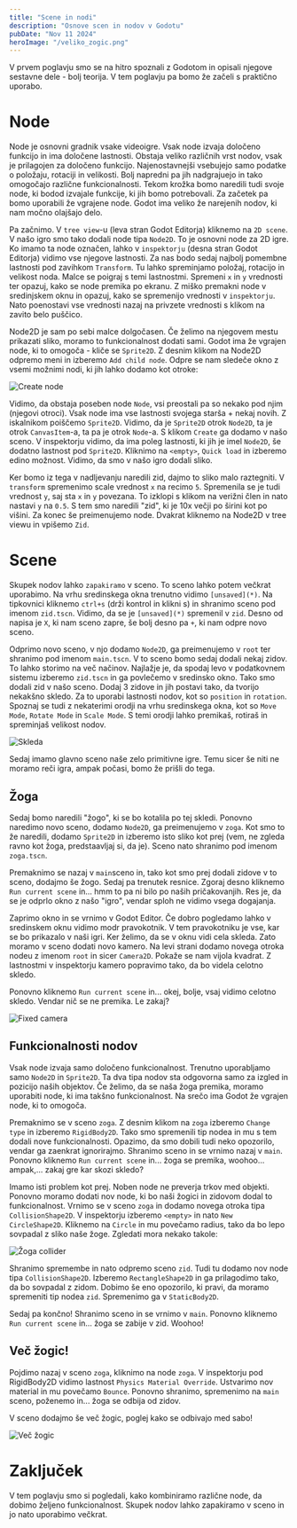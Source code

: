 ```yaml
---
title: "Scene in nodi"
description: "Osnove scen in nodov v Godotu"
pubDate: "Nov 11 2024"
heroImage: "/veliko_zogic.png"
---
```


V prvem poglavju smo se na hitro spoznali z Godotom in opisali njegove sestavne dele - bolj teorija.
V tem poglavju pa bomo že začeli s praktično uporabo.

# Node

Node je osnovni gradnik vsake videoigre. Vsak node izvaja določeno funkcijo in ima določene lastnosti. Obstaja veliko različnih vrst nodov, vsak je prilagojen za določeno funkcijo. Najenostavnejši vsebujejo samo podatke o položaju, rotaciji in velikosti. Bolj napredni pa jih nadgrajuejo in tako omogočajo različne funkcionalnosti.
Tekom krožka bomo naredili tudi svoje node, ki bodod izvajale funkcije, ki jih bomo potrebovali.
Za začetek pa bomo uporabili že vgrajene node. Godot ima veliko že narejenih nodov, ki nam močno olajšajo delo.

Pa začnimo. V `tree view`-u (leva stran Godot Editorja) kliknemo na `2D scene`. V našo igro smo tako dodali node tipa `Node2D`. To je osnovni node za 2D igre. Ko imamo ta node označen, lahko v `inspektorju` (desna stran Godot Editorja) vidimo vse njegove lastnosti. Za nas bodo sedaj najbolj pomembne lastnosti pod zavihkom `Transform`. Tu lahko spreminjamo položaj, rotacijo in velikost noda.
Malce se poigraj s temi lastnostmi. Spremeni `x` in `y` vrednosti ter opazuj, kako se node premika po ekranu. Z miško premakni node v sredinjskem oknu in opazuj, kako se spremenijo vrednosti v `inspektorju`. Nato poenostavi vse vrednosti nazaj na privzete vrednosti s klikom na zavito belo puščico.

Node2D je sam po sebi malce dolgočasen. Če želimo na njegovem mestu prikazati sliko, moramo to funkcionalnost dodati sami. Godot ima že vgrajen node, ki to omogoča - kliče se `Sprite2D`. Z desnim klikom na Node2D odpremo meni in izberemo `Add child node`. Odpre se nam sledeče okno z vsemi možnimi nodi, ki jih lahko dodamo kot otroke:

![Create node](./create_node.png)

Vidimo, da obstaja poseben node `Node`, vsi preostali pa so nekako pod njim (njegovi otroci). Vsak node ima vse lastnosti svojega starša + nekaj novih. Z iskalnikom poiščemo `Sprite2D`. Vidimo, da je `Sprite2D` otrok `Node2D`, ta je otrok `CanvasItem`-a, ta pa je otrok `Node`-a. S klikom `Create` ga dodamo v našo sceno. V inspektorju vidimo, da ima poleg lastnosti, ki jih je imel `Node2D`, še dodatno lastnost pod `Sprite2D`. Kliknimo na `<empty>`, `Quick load` in izberemo edino možnost. Vidimo, da smo v našo igro dodali sliko.

Ker bomo iz tega v nadljevanju naredili zid, dajmo to sliko malo raztegniti. V `transform` spremenimo scale vrednost `x` na recimo `5`. Spremenila se je tudi vrednost `y`, saj sta `x` in `y` povezana. To izklopi s klikom na verižni člen in nato nastavi `y` na `0.5`. S tem smo naredili "zid", ki je 10x večji po širini kot po višini.
Za konec še preimenujemo node. Dvakrat kliknemo na Node2D v tree viewu in vpišemo `Zid`.

# Scene

Skupek nodov lahko `zapakiramo` v sceno. To sceno lahko potem večkrat uporabimo. Na vrhu sredinskega okna trenutno vidimo `[unsaved](*)`. Na tipkovnici kliknemo `ctrl+s` (drži kontrol in klikni s) in shranimo sceno pod imenom `zid.tscn`. Vidimo, da se je `[unsaved](*)` spremenil v `zid`. Desno od napisa je `X`, ki nam sceno zapre, še bolj desno pa `+`, ki nam odpre novo sceno.

Odprimo novo sceno, v njo dodamo `Node2D`, ga preimenujemo v `root` ter shranimo pod imenom `main.tscn`. V to sceno bomo sedaj dodali nekaj zidov. To lahko storimo na več načinov. Najlažje je, da spodaj levo v podatkovnem sistemu izberemo `zid.tscn` in ga povlečemo v sredinsko okno. Tako smo dodali zid v našo sceno. Dodaj 3 zidove in jih postavi tako, da tvorijo nekakšno skledo. Za to uporabi lastnosti nodov, kot so `position` in `rotation`. Spoznaj se tudi z nekaterimi orodji na vrhu sredinskega okna, kot so `Move Mode`, `Rotate Mode` in `Scale Mode`. S temi orodji lahko premikaš, rotiraš in spreminjaš velikost nodov.

![Skleda](./skleda.png)

Sedaj imamo glavno sceno naše zelo primitivne igre. Temu sicer še niti ne moramo reči igra, ampak počasi, bomo že prišli do tega.

## Žoga

Sedaj bomo naredili "žogo", ki se bo kotalila po tej skledi.
Ponovno naredimo novo sceno, dodamo `Node2D`, ga preimenujemo v `zoga`. Kot smo to že naredili, dodamo `Sprite2D` in izberemo isto sliko kot prej (vem, ne zgleda ravno kot žoga, predstaavljaj si, da je). Sceno nato shranimo pod imenom `zoga.tscn`.

Premaknimo se nazaj v `main`sceno in, tako kot smo prej dodali zidove v to sceno, dodajmo še žogo. Sedaj pa trenutek resnice. Zgoraj desno kliknemo `Run current scene` in... hmm to pa ni bilo po naših pričakovanjih. Res je, da se je odprlo okno z našo "igro", vendar sploh ne vidimo vsega dogajanja.

Zaprimo okno in se vrnimo v Godot Editor. Če dobro pogledamo lahko v sredinskem oknu vidimo modr pravokotnik. V tem pravokotniku je vse, kar se bo prikazalo v naši igri. Ker želimo, da se v oknu vidi cela skleda. Zato moramo v sceno dodati novo kamero. Na levi strani dodamo novega otroka nodeu z imenom `root` in sicer `Camera2D`. Pokaže se nam vijola kvadrat. Z lastnostmi v inspektorju kamero popravimo tako, da bo videla celotno skledo.

Ponovno kliknemo `Run current scene` in... okej, bolje, vsaj vidimo celotno skledo. Vendar nič se ne premika. Le zakaj?

![Fixed camera](./camera_fixed.png)

## Funkcionalnosti nodov

Vsak node izvaja samo določeno funkcionalnost. Trenutno uporabljamo samo `Node2D` in `Sprite2D`. Ta dva tipa nodov sta odgovorna samo za izgled in pozicijo naših objektov. Če želimo, da se naša žoga premika, moramo uporabiti node, ki ima takšno funkcionalnost. Na srečo ima Godot že vgrajen node, ki to omogoča.

Premaknimo se v sceno `zoga`. Z desnim klikom na `zoga` izberemo `Change type` in izberemo `RigidBody2D`. Tako smo spremenili tip nodea in mu s tem dodali nove funkcionalnosti. Opazimo, da smo dobili tudi neko opozorilo, vendar ga zaenkrat ignorirajmo. Shranimo sceno in se vrnimo nazaj v `main`. Ponovno kliknemo `Run current scene` in... žoga se premika, woohoo... ampak,... zakaj gre kar skozi skledo?

Imamo isti problem kot prej. Noben node ne preverja trkov med objekti. 
Ponovno moramo dodati nov node, ki bo naši žogici in zidovom dodal to funkcionalnost. Vrnimo se v sceno `zoga` in dodamo novega otroka tipa `CollisionShape2D`. V inspektorju izberemo `<empty>` in nato `New CircleShape2D`. Kliknemo na `Circle` in mu povečamo radius, tako da bo lepo sovpadal z sliko naše žoge. Zgledati mora nekako takole:

![Žoga collider](./zoga_collider.png)

Shranimo spremembe in nato odpremo sceno `zid`. Tudi tu dodamo nov node tipa `CollisionShape2D`. Izberemo `RectangleShape2D` in ga prilagodimo tako, da bo sovpadal z zidom. Dobimo še eno opozorilo, ki pravi, da moramo spremeniti tip nodea `zid`. Spremenimo ga v `StaticBody2D`.

Sedaj pa končno! Shranimo sceno in se vrnimo v `main`. Ponovno kliknemo `Run current scene` in... žoga se zabije v zid. Woohoo!

## Več žogic!

Pojdimo nazaj v sceno `zoga`, kliknimo na node `zoga`. V inspektorju pod RigidBody2D vidimo lastnost `Physics Material Override`. Ustvarimo nov material in mu povečamo `Bounce`. Ponovno shranimo, spremenimo na `main` sceno, poženemo in... žoga se odbija od zidov.

V sceno dodajmo še več žogic, poglej kako se odbivajo med sabo!

![Več žogic](./veliko_zogic.png)

# Zaključek

V tem poglavju smo si pogledali, kako kombiniramo različne node, da dobimo željeno funkcionalnost. Skupek nodov lahko zapakiramo v sceno in jo nato uporabimo večkrat.